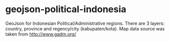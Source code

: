 geojson-political-indonesia
===========================

GeoJson for Indonesian Political/Administrative regions. There are 3 layers: country, province and regency/city (kabupaten/kota). Map data source was taken from http://www.gadm.org/
